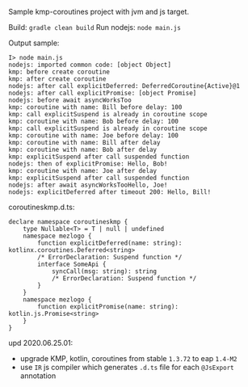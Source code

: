 Sample kmp-coroutines project with jvm and js target.

Build: `gradle clean build`
Run nodejs: `node main.js`

Output sample:
```
I> node main.js
nodejs: imported common code: [object Object]
kmp: before create coroutine
kmp: after create coroutine
nodejs: after call explicitDeferred: DeferredCoroutine{Active}@1
nodejs: after call explicitPromise: [object Promise]
nodejs: before await asyncWorksToo
kmp: coroutine with name: Bill before delay: 100
kmp: call explicitSuspend is already in coroutine scope
kmp: coroutine with name: Bob before delay: 100
kmp: call explicitSuspend is already in coroutine scope
kmp: coroutine with name: Joe before delay: 100
kmp: coroutine with name: Bill after delay
kmp: coroutine with name: Bob after delay
kmp: explicitSuspend after call suspended function
nodejs: then of explicitPromise: Hello, Bob!
kmp: coroutine with name: Joe after delay
kmp: explicitSuspend after call suspended function
nodejs: after await asyncWorksTooHello, Joe!
nodejs: explicitDeferred after timeout 200: Hello, Bill!
```

coroutineskmp.d.ts:
```
declare namespace coroutineskmp {
    type Nullable<T> = T | null | undefined
    namespace mezlogo {
        function explicitDeferred(name: string): kotlinx.coroutines.Deferred<string>
        /* ErrorDeclaration: Suspend function */
        interface SomeApi {
            syncCall(msg: string): string
            /* ErrorDeclaration: Suspend function */
        }
    }
    namespace mezlogo {
        function explicitPromise(name: string): kotlin.js.Promise<string>
    }
}
```

upd 2020.06.25.01:
- upgrade KMP, kotlin, coroutines from stable `1.3.72` to eap `1.4-M2`
- use `IR` js compiler which generates `.d.ts` file for each `@JsExport` annotation